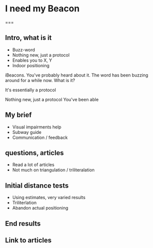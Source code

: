 # I need my Beacon
===

## Intro, what is it

* Buzz-word
* Nothing new, just a protocol
* Enables you to X, Y
* Indoor positioning



iBeacons. You've probably heard about it. The word has been buzzing around for a while now. What is it?

It's essentially a protocol

Nothing new, just a protocol
You've been able


## My brief

* Visual impairments help
* Subway guide
* Communication / feedback


## questions, articles

* Read a lot of articles
* Not much on triangulation / triliteralation


## Initial distance tests

* Using estimates, very varied results
* Triliterlation
* Abandon actual positioning

## End results

## Link to articles